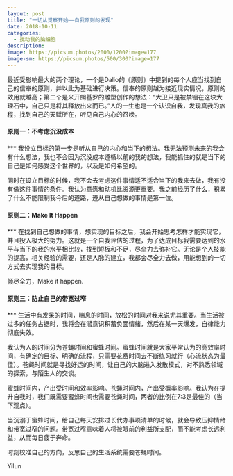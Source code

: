 ```yaml
---
layout: post
title: "一切从觉察开始——自我原则的发现"
date: 2018-10-11
categories:
  - 搅动我的脑细胞
description:
image: https://picsum.photos/2000/1200?image=177
image-sm: https://picsum.photos/500/300?image=177
---
```

最近受影响最大的两个理论，一个是Dalio的《原则》中提到的每个人应当找到自己的信奉的原则，并以此为基础进行决策。信奉的原则越为接近现实情况，原则的效用就<!--break-->越高；第二个是米开朗基罗的雕塑创作的想法：“大卫只是被禁锢在这块大理石中，自己只是将其释放出来而已。”人的一生也是一个认识自我，发现真我的旅程，找到自己的天赋所在，听见自己内心的召唤。

<h4>原则一：不考虑沉没成本</h4>
*** 
我设立目标的第一步是听从自己的内心和当下的想法。我无法预测未来的我会有什么想法，我也不会因为沉没成本遵循以前的我的想法，我能抓住的就是当下的自己是如何感受这个世界的，以及是如何希望的。

同时在设立目标的时候，我不会去考虑这件事情适不适合当下的我来去做，我有没有做这件事情的条件。我认为意愿和动机比资源更重要。我之前经历了什么，积累了什么不能限制我今后的道路，遵从自己想做的事情是第一位。

<h4>原则二：Make It Happen</h4>
*** 
在找到自己想做的事情，想实现的目标之后，我会开始思考怎样才能实现它，并且投入极大的努力。这就是一个自我评估的过程，为了达成目标我需要达到的水平与当下的我的水平相比较，找到短板和不足，尽全力去弥补它。无论是个人技能的提高，相关经验的需要，还是人脉的建立，我都会尽全力去做，用能想到的一切方式去实现我的目标。

倾尽全力，Make it happen.

<h4>原则三：防止自己的带宽过窄</h4>
*** 
生活中有发呆的时间，喘息的时间，放松的时间对我来说尤其重要。当生活被过多的任务占据时，我将会在潜意识积蓄负面情绪，然后在某一天爆发，自律能力彻底失效。

我认为人的时间分为苍蝇时间和蜜蜂时间。蜜蜂时间就是大家平常认为的高效率时间，有确定的目标、明确的流程，只需要花费时间去不断练习就行（心流状态为最佳）。苍蝇时间就是寻找好运的时间，让自己的大脑进入发散模式，对不熟悉领域的探索，与陌生人的交谈。

蜜蜂时间内，产出受时间和效率影响。苍蝇时间内，产出受概率影响。我认为在提升自我时，我们既需要蜜蜂时间也需要苍蝇时间，两者的比例在7:3是最佳的（当下观点）。

当沉溺于蜜蜂时间，给自己每天安排过长代办事项清单的时候，就会导致压抑情绪和带宽过窄的问题。带宽过窄意味着人将被眼前的利益所支配，而不能考虑长远利益，从而每日疲于奔命。

时刻校准自己的方向，反思自己的生活系统需要苍蝇时间。

Yilun